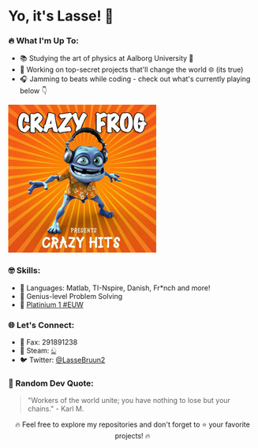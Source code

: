 <!-- Your Introduction -->
# Yo, it's Lasse! 👋

<!-- Dynamic Content -->
### 🔥 What I'm Up To:
- 📚 Studying the art of physics at Aalborg University 🚀
- 💼 Working on top-secret projects that'll change the world 🌐 (its true)
- 🎧 Jamming to beats while coding - check out what's currently playing below 👇

<!-- Spotify Now Playing -->
[![Axel F by Crazy Frog](https://github.com/Lasseb200/Lasseb200/blob/main/Crazy_Frog_-_Crazy_Frog_Presents_Crazy_Hits_CD_cover.jpg)](https://open.spotify.com/album/7thm8f9No6n1Q9NBKQO1b5)

<!-- Skills -->
### 🤓 Skills:
- 🚀 Languages: Matlab, TI-Nspire, Danish, Fr*nch and more!
- 🧠 Genius-level Problem Solving
- 💎 [Platinium 1 #EUW](https://www.leagueofgraphs.com/summoner/euw/gKOphelia-EUW)

<!-- Connect with Me -->
### 🌐 Let's Connect:
- 📠 Fax: 291891238
- 💨 Steam: [ඩ](https://steamcommunity.com/profiles/76561198164934203)
- 🐦 Twitter: [@LasseBruun2](https://twitter.com/LasseBruun2)

<!-- Random Quote -->
### 📜 Random Dev Quote:
> "Workers of the world unite; you have nothing to lose but your chains." - Karl M.

<!-- Footer -->
<p align="center">
  🔥 Feel free to explore my repositories and don't forget to ⭐️ your favorite projects! 🔥
</p>
